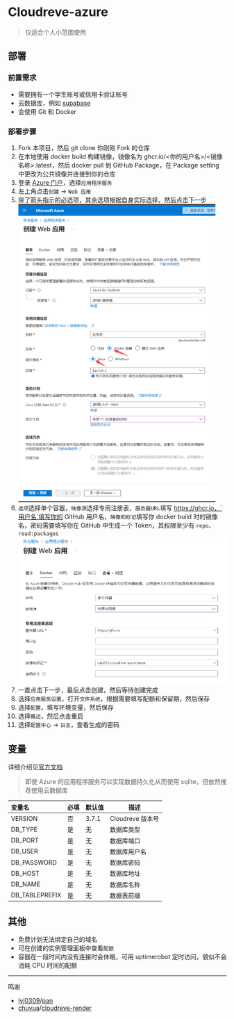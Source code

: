 # Cloudreve-azure

> 仅适合个人小范围使用

## 部署

### 前置需求

- 需要拥有一个学生账号或信用卡验证账号
- 云数据库，例如 [supabase](https://supabase.com/database)
- 会使用 Git 和 Docker

### 部署步骤

1. Fork 本项目，然后 git clone 你刚刚 Fork 的仓库
2. 在本地使用 docker build 构建镜像，镜像名为 ghcr.io/<你的用户名>/<镜像名称>:latest，然后 docker pull 到 GitHub Package，在 Package setting 中更改为公共镜像并连接到你的仓库
3. 登录 [Azure 门户](https://portal.azure.com/#allservices)，选择`应用程序服务`
4. 左上角点击`创建` -> `Web 应用`
5. 除了箭头指示的必选项，其余选项根据自身实际选择，然后点击下一步
   <img src="image/1.png" style="zoom:67%;" />
6. `选项`选择单个容器，`映像源`选择专用注册表，`服务器URL`填写 https://ghcr.io，`用户名`填写你的 GitHub 用户名，`映像和标记`填写你 docker build 时的镜像名，密码需要填写你在 GitHub 中生成一个 Token，其权限至少有 `repo`、`read:packages`
   <img src="image/2.png" style="zoom: 67%;" />
7. 一直点击下一步，最后点击创建，然后等待创建完成
8. 选择`应用服务设置`，打开`文件系统`，根据需要填写配额和保留期，然后保存
9. 选择`配置`，填写环境变量，然后保存
10. 选择`概述`，然后点击重启
11. 选择`配置中心` -> `日志`，查看生成的密码

## 变量

详细介绍见[官方文档](https://docs.cloudreve.org/getting-started/config)

> 即使 Azure 的应用程序服务可以实现数据持久化从而使用 sqlite，但依然推荐使用云数据库

| 变量名         | 必填 | 默认值 | 描述             |
| :------------- | ---- | ------ | ---------------- |
| VERSION        | 否   | 3.7.1  | Cloudreve 版本号 |
| DB_TYPE        | 是   | 无     | 数据库类型       |
| DB_PORT        | 是   | 无     | 数据库端口       |
| DB_USER        | 是   | 无     | 数据库用户名     |
| DB_PASSWORD    | 是   | 无     | 数据库密码       |
| DB_HOST        | 是   | 无     | 数据库地址       |
| DB_NAME        | 是   | 无     | 数据库名称       |
| DB_TABLEPREFIX | 是   | 无     | 数据表前缀       |

## 其他

- 免费计划无法绑定自己的域名
- 可在创建的实例管理面板中查看`配额`
- 容器在一段时间内没有连接时会休眠，可用 uptimerobot 定时访问，貌似不会消耗 CPU 时间的配额

---

鸣谢

- [lyj0309](https://github.com/lyj0309)/[pan](https://github.com/lyj0309/pan)
- [chuyua](https://github.com/chuyua)/[cloudreve-render](https://github.com/chuyua/cloudreve-render)
